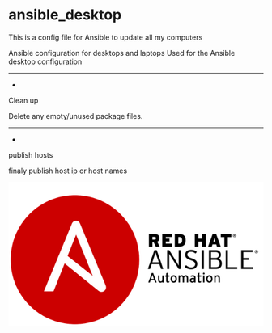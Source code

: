 # ansible_desktop


This is a config file for Ansible to update all my computers




Ansible configuration for desktops and laptops
Used for the Ansible desktop configuration


---
-

Clean up

Delete any empty/unused package files.


---
-

publish hosts

finaly publish host ip or host names


![Ansible Logo](/download.png)
